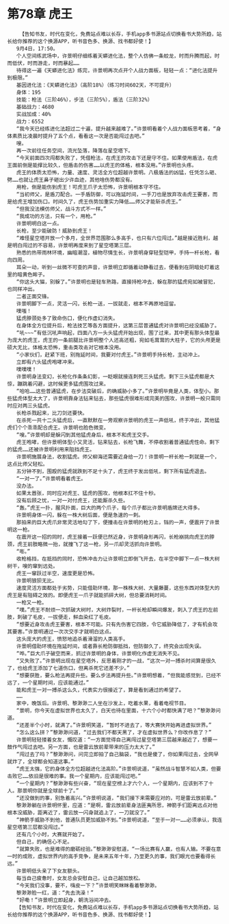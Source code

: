 # 第78章 虎王
        【告知书友，时代在变化，免费站点难以长存，手机app多书源站点切换看书大势所趋，站长给你推荐的这个换源APP，听书音色多、换源、找书都好使！】
       9月4日，17:50。
       个人空间练武场中，许景明仔细练着天蟒进化法，整个人仿佛一条蛟龙，时而升腾而起，时而低伏，时而游走，时而暴起……
       待得这一遍《天蟒进化法》练完，许景明再次点开个人战力面板，轻轻一点：“进化法提升到极限。”
       基因进化法：《天蟒进化法》（高阶18%）（练习时间602天，不可提升）
       身体：195
       技能：枪法（三阶46%），步法（三阶5%），盾法（三阶32%）
       基础战力：4680
       实战加成：40%
       战力：6552
       “我今天已经练进化法超过二十遍，提升越来越难了。”许景明看着个人战力面板思考着，“身体素质比凌晨时提升了五个点，看看这一次是否能闯过去吧。”
       嗖。
       再一次前往任务空间，流光坠落，降落在星空塔下。
       “今天前面四次闯都失败了，凭借枪法，在虎王的攻击下还是守不住。如果使用盾法，在虎王面前倒是能撑比较久，但盾击的伤害……以虎王的体格，根本没用。”许景明也头疼。
       虎王的体质太恐怖，力量、速度、灵活全方位超越许景明。八极盾法的凶猛，任凭怎么砸、劈……也就让虎王鼻子砸出少许血迹，其他啥伤势都没有。
       用枪，倒是能伤到虎王！可虎王爪子太恐怖，许景明根本守不住。
       “当初师父，是盾刀配合。一手盾防御，可以拖延时间，一手刀也是放弃攻击虎王要害，而是给虎王增加伤口。时间久了，虎王伤势加重实力降低……师父才能斩杀虎王。”
       “但我没法模仿师父，战斗方式不一样。”
       “我成功的方法，只有一个，用枪。”
       许景明明白这一点。
       长枪，至少能破防！威胁到虎王！
       “难怪星空塔开放一个多月，全世界范围那么多高手，也只有六位闯过。”越是接近胜利，越是明白闯过的不容易，许景明再度来到了星空塔第三层。
       熟悉的热带雨林环境，幽暗潮湿，植物尽情生长，许景明身穿轻型铠甲，手持一杆长枪，看向四周。
       耳朵一动，听到一丝微不可查的声音，许景明立即循着动静看过去，便看到在阴暗处盯着这里的暗黄色眸子。
       “你这头大猫，别躲了。”许景明也是轻车熟路，直接持枪冲去，躲在那的猛虎宛如被冒犯，也同样冲出。
       二者正面交锋。
       许景明脚下一点，灵活一闪，长枪一送，一拔就走，根本不再原地逗留。
       噗嗤！
       猛虎脖颈处多了致命伤口，便化作虚幻消失。
       在身体全方位提升后，枪法技艺等各方面提升，这第三层普通猛虎对许景明已经没威胁了。
       “吼~~~”有低沉吼声响起，四面八方一头头猛虎开始出现，围了过来，其中更有那头体型最为庞大的虎王，虎王的一条前腿比许景明整个人还高还粗，宛如毛茸茸的大柱子，它的头颅更是硕大无比，体格太恐怖，重击类攻击对它根本没用。
       “小家伙们，赶紧下班，别拖延时间，我要对付虎王。”许景明手持长枪，主动冲上。
       立即有六头猛虎咆哮冲来。
       噗噗噗！
       许景明身法变幻，长枪化作条条幻影，一眨眼就接连刺死三头猛虎。剩下三头猛虎都是大惊，蹦跳着闪避，这时候更多猛虎围攻过来。
       “哈哈……这些普通猛虎，在步法突破后，的确威胁小多了。”许景明毕竟是人类，体型小。那些猛虎体型太大了，许景明靠身法钻来钻去，那些猛虎很难形成完美的围攻，许景明一般只需同时应对两三头猛虎。
       长枪杀戮起来，比刀剑还要快。
       在杀死一共十二头猛虎后，一直默默在一旁观察许景明的虎王一声低吼，终于冲出，其他猛虎们个个乖乖配合虎王。许景明也脸色微变。
       “嗖。”许景明却是躲闪到其他猛虎身后，根本不和虎王交手。
       虎王咆哮，但许景明体型小又灵活，钻来钻去，长枪飞舞，不停收割着普通猛虎性命。剩下的猛虎……还被许景明利用来阻挡虎王。
       许景明施展身法，收割猛虎。师父柳海还需要近身给一刀！许景明一杆长枪一刺就是一个，这点比师父轻松。
       五分钟不到，围殴的猛虎就跌到不足十头了，虎王终于发出低吼，剩下所有猛虎退去。
       “一对一了。”许景明看着虎王。
       没办法。
       如果太嚣张，同时应对虎王、猛虎的围攻，他根本扛不住十秒。
       没有后顾之忧，一对一对付虎王，还能厮杀久些。
       “轰。”虎王一扑，腥风扑面，巨大的两个爪子，每个爪子都比许景明盾牌还大得多。
       许景明身体一闪，躲在一株大树后面，便是急速的一刺。
       那拍来的巨大虎爪非常灵活地勾了下，便撞击在许景明的枪刃上，铛的一声，便震开了许景明这一枪。
       在震开这一招的同时，虎王接着一跃便已然近身，许景明身形再闪，长枪崩挑向虎王的脖颈，虎王前肢略微一抬，就撞飞了这一枪，另一爪却灵活抓向许景明。
       “嘭。”
       收枪格挡，在抵挡的同时，恐怖冲击力让许景明立即倒飞开去，在半空中脚下一点一株大树树干，嗖的窜到远处。
       虎王一窜跃过半空，速度更是恐怖。
       许景明狼狈无比。
       速度灵活方面都处于劣势，只能借助环境，那一株株大树、大量藤蔓，这些东西对体型大的虎王是有阻碍之效的。即便虎王一爪子就能抓碎大树，但总要消耗时间。
       一枪又一枪。
       “噗。”虎王不耐烦一次抓破大树时，大树炸裂时，一杆长枪却瞬间爆发，刺入了虎王的左前肢，刺破了毛皮，一拔便走，鲜血染红了毛皮。
       “想要近身攻击虎王要害，根本不可能。只有先伤害它四肢，令它威胁降低了，才有机会攻其要害。”许景明通过一次次交手才就明白这点。
       这头庞大的虎王，愤怒地追杀着滑溜的人类高手。
       许景明借助环境在拖延时间，或者靠长枪防御抵挡，但防御久了，终究会出现失误。
       “哗。”巨大爪子破空而来，抓过许景明的身体，许景明化作虚无消失不见。
       “又失败了。”许景明出现在星空塔外，反思着刚才的一战，“这次一对一搏杀时间算是很久了，也给虎王添加了七道伤口，但离杀死它还差不少。”
       “想要获胜，要么枪法再提升些。要么步法再提升些。”许景明想着，“但我能感觉到，已经不远了，一个星期时间，应该能通过。”
       能和虎王一对一搏杀这么久，代表实力很接近了，算是看到通过的希望了。
       ……
       家中，晚饭后。许景明、黎渺渺二人坐在沙发上，吃着水果，看着电视节目。
       “景明，你今天在虚拟世界也太久了，白天也待在里面，十六个小时都快满了吧？”黎渺渺问道。
       “还差半个小时，就满了。”许景明笑道，“暂时不进去了，等大赛快开始再进虚拟世界。”
       “怎么这么拼？”黎渺渺问道，“过去我们不都天黑了，才在虚拟世界么？你改作息了？”
       许景明轻轻搂着女友，慨叹道：“一方面觉得自己离闯过星空塔第三层越来越近了，想要一鼓作气闯过去吧。另一方面，也是雷云放前辈带来的压力太大了。”
       “闯过去了吗？”黎渺渺问，问完立即拍了自己脑袋，“我也是傻了，你如果闯过去，全网早就炸了，全球都会知道这事。”
       “虎王太强，它的身体全方位超越进化法高阶。”许景明说道，“虽然战斗智慧不如人类，但要击败它……依旧是很难的事。我一个星期内，应该能闯过吧。”
       “一个星期内？”黎渺渺有些兴奋，“现在星空榜上才六个人，一个星期内，应该到不了十人。那景明你就是全球前十了。”
       “还没做到的事，别急着高兴。”许景明说道，“我们接下来需要应对的，可是雷云放前辈。”
       黎渺渺躺在许景明怀里，应道：“是啊，雷云放前辈身法匪夷所思，神箭手们距离远点对他根本没威胁，距离近了，雷云放一闪身就追上了，一刀就没了。”
       “神箭手威胁不到他，普通队员更加威胁不到。”许景明说道，“至于一对一……必须承认，我连星空塔第三层都没闯过。”
       还有几个小时，大赛就开始了。
       但自己，的确信心不足。
       “就算失败，也是难得的磨砺经验。”黎渺渺安慰道，“一场比赛有人赢，也有人输。不要在意一时的成败，虚拟世界内的高手竞争，是未来五年十年，乃至更久的事，我们眼光也要看得长远。”
       许景明低头亲了下女友额头。
       每当自己疲惫时，女友总会安慰自己，让自己越加放松。
       “今天我们没事，要不，嗨皮一下？”许景明笑眯眯看着黎渺渺。
       黎渺渺脸一红，道：“先去洗澡！”
       “好嘞！”许景明立即起身，朝洗浴间冲去。
       【告知书友，时代在变化，免费站点难以长存，手机app多书源站点切换看书大势所趋，站长给你推荐的这个换源APP，听书音色多、换源、找书都好使！】